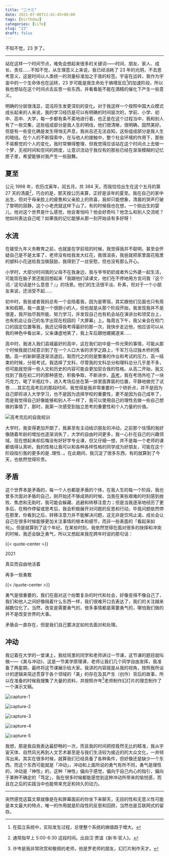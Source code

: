 ```yaml
---
title: "二十三"
date: 2021-07-06T11:41:45+08:00
tags: [birthday]
categories: [Life]
slug: "23"
draft: false
---
```


不知不觉，23 岁了。

---

站在这样一个时间节点，难免会想起来很多的关键词——时间、朋友、家人、成长、责任……不知不觉，从生理意义上来说，我已经消耗了 23 年的光阴，不去思考意义，这是时间以人类统一的测量标准加之于我的标签。宇宙在运转，我作为宇宙中的一个生命体也在运转，23 岁可能是我生命处于熵增反应[^1]的加速阶段，所以我也想站在这个时间点去反思一些东西，并看看能不能在酒精的催化下产生一些意义。

明确的分层很浅显，混沌将生发更深刻的变化。对于我这样一个按照中国大众模式成长起来的人来说，我的学习经历是可以有明确的时间层次的，学前、小学、初中、高中、大学，每一步都有条不紊地进行着，也正是在这个过程当中，我和别人有了一些交集，这些组成部分是我人生的明线，他们很清晰，很明确，固然美好。但是有一些变化确是发生得悄无声息，我尚且还无法自知，这些组成部分是我人生的暗线。在个人的不断探索中，在与他人的接触中，整个社会环境的作用下，那些不易察觉的个人的变化，我时常懒得整理，但我觉得应该站在这个时间点上去做一个梦，无视时间和空间的跨度，让意识流动于我仅有的那些已经在渐渐模糊的记忆匣子里，希望能够对我产生一些鼓舞。

## 夏至

公元 1998 年，农历戊寅年，闰五月，共 384 天，而我恰恰出生在这个五月的第 27 天的清晨[^2]，巧合的是，那天按公历来算，正好是该年的夏至。我在自己的家中出生，但对于母亲脸上的疲惫和父亲脸上的欣喜，我却只能想象，清晨的哭声打破了黎明的寂静，这个小老虎就这样下山了。有的时候我也在想，一个刚出生的婴儿，他对这个世界是什么感觉，他会害怕吗？他会好奇吗？他怎么和别人交流呢？他如何表达自己呢？如果我的记忆能够从那一刻开始该有多好呀！

## 水流

在接受九年义务教育之前，也就是在学前班的时候，我觉得我并不聪明，甚至会怀疑自己是不是太笨了，老师没有给我发大红花，我很沮丧，我爸就把家里面花瓶里的塑料小花送给我当做鼓励，我得到了一丝安慰，但也没有那么开心。

小学时，大部分时间我的父母不在我身边，我与爷爷奶奶或者外公外婆一起生活，可能现在脑子里还能回想起来「我跟他们读课文，他们在不停地用方言问我『这个词╱这句话是什么意思？』」的场景。他们的生活很平淡、朴素，但对于一个小朋友来说，还消受不起……

初中时，我爸或者我妈总有一个会陪着我，因为是寄宿，其实跟他们见面也只有周末和假期，我一直是一个很胆小的人，但也就是从那个阶段开始，我发现我并不是很差，我开始尽我所能、努力学习，并发现自己也有机会站在演讲台和领奖台上，也有机会让自己的名字出现在校园的「大屏幕」上。每周五下午，我父亲会在校门口的固定位置等我，我还记得我考得最好的那一次，我快步走近他，他应该可以从我的神色中看出来，父亲谦虚地笑了，我上车后跟他娓娓道来……

高中时，我进入我们县城最好的高中，这在我们初中是一件光荣的事情，可能从那个时候我就已经意识到了在一个人口大省的求学之路上，千军万马过独木桥的残酷。高一的新鲜感逐渐消退后，取而代之的则是繁重的作业和考试的压力，高一结束的时候，分班考试，我选择了文科，尽管我的文科总分和理科总分几乎差不多，但可能就觉得一些人文和历史的内容可能会更加契合我的性格。从高二开始，我又找到了我在初二时的那种感觉，积极争取，不断进步。[高考](https://dawner.top/posts/about-college-entrance-examination/)，我在考场外吃了一块巧克力，喝了半瓶红牛，进入考场后坐在第一排里面靠窗的位置，平静地做完了试卷……其实在高考后的那段时间，我觉得是我非常重要的一个转折点，并不是因为自己即将进入大学学习，也不是因为选择学校的重要性，更不是因为自己成年了，而是我觉得自己好像能够和别人不一样了，我可以使用自己的理性去做一些自己想做的事情了，那时，我第一次感受到独立思考的重要性和个人力量的价值。

![](https://dawnblog-1300625500.cos.ap-guangzhou.myqcloud.com/images/20210706114831.jpg "高考完后的自我规训")

大学时，我变得更加开朗了，我甚至有主动结识朋友的冲动，之前那个怯懦的我好像随着年龄的增加也逐渐消失了，大学的自由时间更多，我一心扑在自己的兴趣领域，现在想起来却后悔没有好好学专业课，但又仔细一想，并不是每一个老师的课都值得认真听。我的性格让我可以和各种各样性格的同学成为好朋友，可能在这个阶段指引我的更多的是..理性..。在此期间，我沉淀了很多东西，有的就算到了今天，也依然觉得珍贵。

## 矛盾

这个世界本是矛盾的，每一个人也都是矛盾的个体，在我人生的每一个阶段，我也曾多次面对矛盾的自己，刚开始还不够成熟的时候，当我在某些艰难的时刻感到挫败、焦虑和无助时，我可能会躲藏、逃避和转移注意力；但是当我逐渐地经历了更多后，在稍作停留或思考后，我会积极展开对问题的反思和行动，毕竟问题依然停在那里，你看到之后，转移注意力并不能解决问题，这无非是饮鸠止渴，成长会让自己在很多时候能够更加关注事情的根本和细节，而非一些表面的「看起来如何」。但是就算到了这个年纪，在某些时刻，我依然觉得在面对很多的抉择和冲突的时候，我还会缺乏勇气，所以又想起来我在跨年时说的那句话：

{{< quote-center >}}

2021

真实而自由地活着

再多一些勇敢

{{< /quote-center >}}

勇气是很重要的，我们在面对这个纷繁复杂的时代和社会，好像变得不像自己了，我们和他人之间好像隔着什么东西一样，我们很难开口去表达了，我们的关注越来越数位化了。当然，改变是需要勇气的，很多事情都是需要勇气的，哪怕我们做的并不是改变世界的大事。

矛盾会一直存在，但是我们自己要决定如何去面对和处理。

## 冲动

我记着在大学的一堂课上，我给班里的同学和老师讲过一节课，这节课的题目就叫做——《美与冲动》，这是一节美学原理课，老师让我们几个同学自由发挥，我准备了两星期，最终将这节课展示给大家。我讲的内容就是从我的视角，按照我所设计的逻辑来简述贯穿于各个领域的「美」的存在及其产生（创作）背后的故事，所以在准备的时候我搜集了大量的资料，并按照许岑[^3]老师制作幻灯片的理念制作了一个演示文稿。

![](https://dawnblog-1300625500.cos.ap-guangzhou.myqcloud.com/images/20210707185058.png "capture-1")

![](https://dawnblog-1300625500.cos.ap-guangzhou.myqcloud.com/images/20210707185333.png "capture-2")

![](https://dawnblog-1300625500.cos.ap-guangzhou.myqcloud.com/images/20210707185930.jpg "capture-3")

![](https://dawnblog-1300625500.cos.ap-guangzhou.myqcloud.com/images/20210707185649.png "capture-4")

![](https://dawnblog-1300625500.cos.ap-guangzhou.myqcloud.com/images/20210707190111.png "capture-5")

我想，那是我自我表达最舒畅的一次，而且我的时间把控竟然无比的精准，我从宇宙天体、自然风光再到人文艺术甚至是与我们生活较为接近的的大众文化，一并倾泻出来。其实在很多时候，就算我们已经具备了各种条件，但好像还是缺少一个东西，而这个东西可能就是「冲动」，冲动和上面所说的勇气有所不同，勇气是理性的，冲动是「神性」的，这种「神性」偏向于感觉，偏向于自己内心的指引，偏向于某种不确定的「笃定」，我在很多时候都能感觉到这种冲动所带来的愉悦感，而且在之后的实践当中也能带来充足和持久的动力。

---

突然感觉这篇文章就像是在和屏幕面前的你坐下来聊天，无目的性和无意义性可能是本文最大的特点，唯一的作用就是阶段性的反思和回顾，当然也是互联网式的留存。







[^1]: 在孤立系统中，实际发生过程，总使整个系统的熵值趋于增大。
[^2]: 通常指早上 5:00-6:30 这段时间。出自汉·贾谊《新书·官人》。
[^3]:许岑是我非常欣赏和敬佩的老师，他是罗老师的朋友，幻灯片制作天才。

